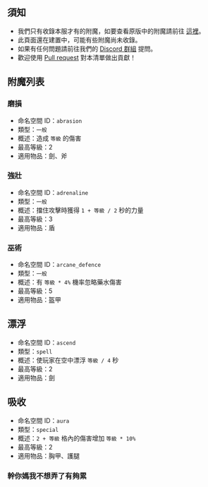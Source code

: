 ## 須知
- 我們只有收錄本服才有的附魔，如要查看原版中的附魔請前往 [這裡](https://minecraft.fandom.com/zh/wiki/%E9%99%84%E9%AD%94?variant=zh-tw#%E9%AD%94%E5%92%92%E6%A6%82%E8%BF%B0)。
- 此頁面還在建置中，可能有些附魔尚未收錄。
- 如果有任何問題請前往我們的 [Discord 群組](https://discord.gg/pyNS5xAvMs) 提問。
- 歡迎使用 [Pull request](https://github.com/milkteamc/wiki/pulls) 對本清單做出貢獻！
## 附魔列表
### 磨損
- 命名空間 ID：`abrasion`  
- 類型：`一般`  
- 概述：造成 `等級` 的傷害  
- 最高等級：2  
- 適用物品：劍、斧  
### 強壯
- 命名空間 ID：`adrenaline`  
- 類型：`一般`  
- 概述：擋住攻擊時獲得 `1 + 等級 / 2` 秒的力量  
- 最高等級：3  
- 適用物品：盾  
### 巫術
- 命名空間 ID：`arcane_defence`  
- 類型：`一般`  
- 概述：有 `等級 * 4%` 機率忽略藥水傷害  
- 最高等級：5  
- 適用物品：盔甲  
## 漂浮
- 命名空間 ID：`ascend`  
- 類型：`spell`  
- 概述：使玩家在空中漂浮 `等級 / 4` 秒 
- 最高等級：2  
- 適用物品：劍  
## 吸收
- 命名空間 ID：`aura`  
- 類型：`special`  
- 概述：`2 + 等級` 格內的傷害增加 `等級 * 10%` 
- 最高等級：2  
- 適用物品：胸甲、護腿  
### 幹你媽我不想弄了有夠累
